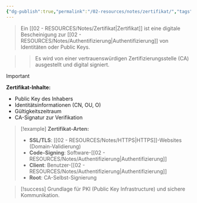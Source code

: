 ```yaml
---
{"dg-publish":true,"permalink":"/02-resources/notes/zertifikat/","tags":["sicherheit/pki","verschluesselung/vertrauen"],"noteIcon":"","updated":"2025-09-16T23:41:26.907+02:00"}
---
```



>Ein [[02 - RESOURCES/Notes/Zertifikat\|Zertifikat]] ist eine digitale Bescheinigung zur [[02 - RESOURCES/Notes/Authentifizierung\|Authentifizierung]] von Identitäten oder Public Keys.

>>Es wird von einer vertrauenswürdigen Zertifizierungsstelle (CA) ausgestellt und digital signiert.

>[!important] 
>**Zertifikat-Inhalte:**
>- Public Key des Inhabers
>- Identitätsinformationen (CN, OU, O)
>- Gültigkeitszeitraum
>- CA-Signatur zur Verifikation

>[!example] 
>**Zertifikat-Arten:**
>- **SSL/TLS**: [[02 - RESOURCES/Notes/HTTPS\|HTTPS]]-Websites (Domain-Validierung)
>- **Code-Signing**: Software-[[02 - RESOURCES/Notes/Authentifizierung\|Authentifizierung]]
>- **Client**: Benutzer-[[02 - RESOURCES/Notes/Authentifizierung\|Authentifizierung]]
>- **Root**: CA-Selbst-Signierung

>[!success] 
>Grundlage für PKI (Public Key Infrastructure) und sichere Kommunikation.